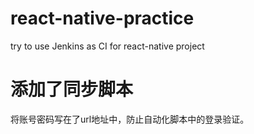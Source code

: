 # react-native-practice
try to use Jenkins as CI for react-native project

# 添加了同步脚本
将账号密码写在了url地址中，防止自动化脚本中的登录验证。
